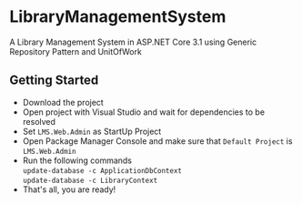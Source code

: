# LibraryManagementSystem
A Library Management System in ASP.NET Core 3.1 using Generic Repository Pattern and UnitOfWork

## Getting Started
* Download the project
* Open project with Visual Studio and wait for dependencies to be resolved
* Set `LMS.Web.Admin` as StartUp Project
* Open Package Manager Console and make sure that `Default Project` is `LMS.Web.Admin`
* Run the following commands<br />
`update-database -c ApplicationDbContext` <br />
`update-database -c LibraryContext`
* That's all, you are ready!
